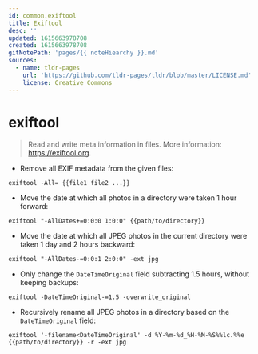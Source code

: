 ```yaml
---
id: common.exiftool
title: Exiftool
desc: ''
updated: 1615663978708
created: 1615663978708
gitNotePath: 'pages/{{ noteHiearchy }}.md'
sources:
  - name: tldr-pages
    url: 'https://github.com/tldr-pages/tldr/blob/master/LICENSE.md'
    license: Creative Commons
---
```

# exiftool

> Read and write meta information in files.
> More information: <https://exiftool.org>.

- Remove all EXIF metadata from the given files:

`exiftool -All= {{file1 file2 ...}}`

- Move the date at which all photos in a directory were taken 1 hour forward:

`exiftool "-AllDates+=0:0:0 1:0:0" {{path/to/directory}}`

- Move the date at which all JPEG photos in the current directory were taken 1 day and 2 hours backward:

`exiftool "-AllDates-=0:0:1 2:0:0" -ext jpg`

- Only change the `DateTimeOriginal` field subtracting 1.5 hours, without keeping backups:

`exiftool -DateTimeOriginal-=1.5 -overwrite_original`

- Recursively rename all JPEG photos in a directory based on the `DateTimeOriginal` field:

`exiftool '-filename<DateTimeOriginal' -d %Y-%m-%d_%H-%M-%S%%lc.%%e {{path/to/directory}} -r -ext jpg`

